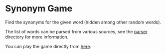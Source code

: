 # Synonym Game

Find the synonyms for the given word (hidden among other random words).

The list of words can be parsed from various sources, see the [parser](./parser/) directory for more information.

You can play the game directly from [here](https://jparrpearson.github.io/synonym-game/).
